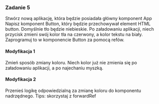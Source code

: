 <h3>Zadanie 5</h3>
Stwórz nową aplikację, która będzie posiadała główny komponent App Napisz komponent Button, który będzie przechowywał element HTML button. Domyślnie tło będzie niebieskie. Po załadowaniu aplikacji, niech przycisk zmieni swój kolor tła na czerwony, a kolor tekstu na biały. Zaprogramuj to w komponencie Button za pomocą refów.

<h4>Modyfikacja 1</h4>
Zmień sposób zmiany koloru. Niech kolor już nie zmienia się po załadowaniu aplikacji, a po najechaniu myszką.

<h4>Modyfikacja 2</h4>
Przenieś logikę odpowiedzialną za zmianę koloru do komponentu nadrzędnego. Tips: skorzystaj z forwardRef
